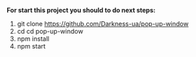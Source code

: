 <b>For start this project you should to do next steps:</b>
1) git clone https://github.com/Darkness-ua/pop-up-window
2) cd cd pop-up-window
3) npm install
4) npm start
